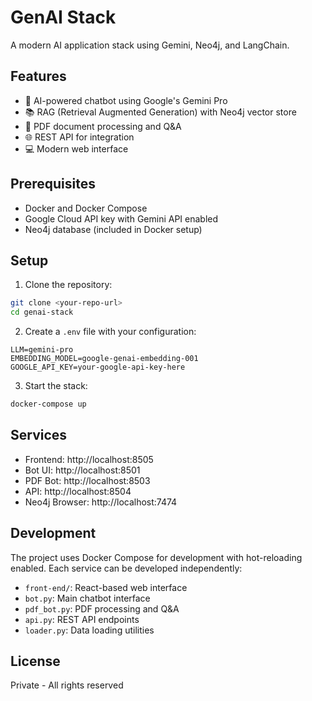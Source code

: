 # GenAI Stack

A modern AI application stack using Gemini, Neo4j, and LangChain.

## Features

- 🤖 AI-powered chatbot using Google's Gemini Pro
- 📚 RAG (Retrieval Augmented Generation) with Neo4j vector store
- 📄 PDF document processing and Q&A
- 🌐 REST API for integration
- 💻 Modern web interface

## Prerequisites

- Docker and Docker Compose
- Google Cloud API key with Gemini API enabled
- Neo4j database (included in Docker setup)

## Setup

1. Clone the repository:
```bash
git clone <your-repo-url>
cd genai-stack
```

2. Create a `.env` file with your configuration:
```env
LLM=gemini-pro
EMBEDDING_MODEL=google-genai-embedding-001
GOOGLE_API_KEY=your-google-api-key-here
```

3. Start the stack:
```bash
docker-compose up
```

## Services

- Frontend: http://localhost:8505
- Bot UI: http://localhost:8501
- PDF Bot: http://localhost:8503
- API: http://localhost:8504
- Neo4j Browser: http://localhost:7474

## Development

The project uses Docker Compose for development with hot-reloading enabled. Each service can be developed independently:

- `front-end/`: React-based web interface
- `bot.py`: Main chatbot interface
- `pdf_bot.py`: PDF processing and Q&A
- `api.py`: REST API endpoints
- `loader.py`: Data loading utilities

## License

Private - All rights reserved
